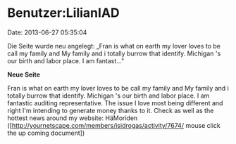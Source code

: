Benutzer:LilianIAD
==================

Date: 2013-06-27 05:35:04

Die Seite wurde neu angelegt: „Fran is what on earth my lover loves to
be call my family and My family and i totally burrow that identify.
Michigan \'s our birth and labor place. I am fantast..."

**Neue Seite**

<div>

Fran is what on earth my lover loves to be call my family and My family
and i totally burrow that identify. Michigan \'s our birth and labor
place. I am fantastic auditing representative. The issue I love most
being different and right I\'m intending to generate money thanks to it.
Check as well as the hottest news around my website: HäMoriden
(\[http://yournetscape.com/members/isidrogas/activity/7674/ mouse click
the up coming document\])

</div>
